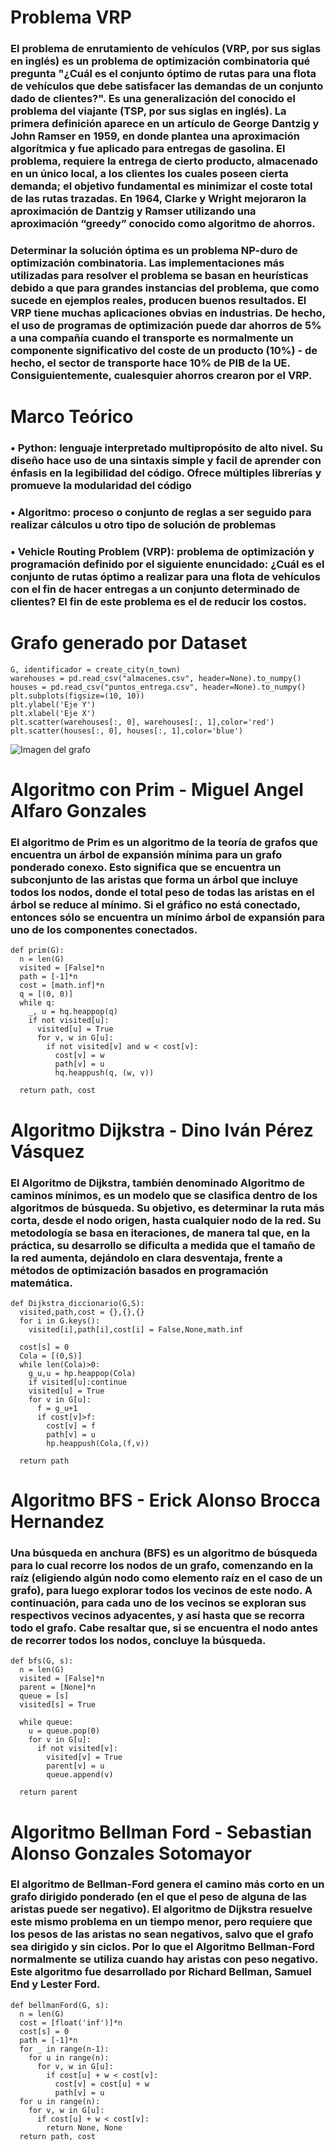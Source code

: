 # Problema VRP
### El problema de enrutamiento de vehículos (VRP, por sus siglas en inglés) es un problema de optimización combinatoria  qué pregunta "¿Cuál es el conjunto óptimo de rutas para una flota de vehículos que debe satisfacer las demandas de un conjunto dado de clientes?". Es una generalización del conocido el problema del viajante (TSP, por sus siglas en inglés). La primera definición aparece en un artículo de  George Dantzig y John Ramser en 1959, en donde plantea una aproximación algorítmica y fue aplicado para entregas de gasolina. El problema, requiere la entrega de cierto producto, almacenado en un único local, a los clientes los cuales poseen cierta demanda; el objetivo fundamental es minimizar el coste total de las rutas trazadas. En 1964, Clarke y Wright mejoraron la aproximación de Dantzig y Ramser utilizando una aproximación “greedy” conocido como algoritmo de ahorros.

### Determinar la solución óptima es un problema NP-duro de  optimización combinatoria. Las implementaciones más utilizadas para resolver el problema se basan en heurísticas debido a que para grandes instancias del problema, que como sucede en ejemplos reales, producen buenos resultados. El VRP tiene muchas aplicaciones obvias en industrias. De hecho, el uso de programas de optimización puede dar ahorros de 5% a una compañía cuando el transporte es normalmente un componente significativo del coste de un producto (10%) - de hecho, el sector de transporte hace 10% de PIB de la UE. Consiguientemente, cualesquier ahorros crearon por el VRP.

# Marco Teórico
### •    Python: lenguaje interpretado multipropósito de alto nivel. Su diseño hace uso de una sintaxis simple y facil de aprender con énfasis en la legibilidad del código. Ofrece múltiples librerías y promueve la modularidad del código
### •    Algoritmo: proceso o conjunto de reglas a ser seguido para realizar cálculos u otro tipo de solución de problemas
### •    Vehicle Routing Problem (VRP): problema de optimización y programación definido por el siguiente enuncidado: ¿Cuál es el conjunto de rutas óptimo a realizar para una flota de vehículos con el fin de hacer entregas a un conjunto determinado de clientes? El fin de este problema es el de reducir los costos.

# Grafo generado por Dataset
```
G, identificador = create_city(n_town)
warehouses = pd.read_csv("almacenes.csv", header=None).to_numpy()
houses = pd.read_csv("puntos_entrega.csv", header=None).to_numpy()
plt.subplots(figsize=(10, 10))
plt.ylabel('Eje Y')
plt.xlabel('Eje X')
plt.scatter(warehouses[:, 0], warehouses[:, 1],color='red')
plt.scatter(houses[:, 0], houses[:, 1],color='blue')
```
![Imagen del grafo](https://cdn.discordapp.com/attachments/893982069846335513/914281208945467402/unknown.png)

# Algoritmo con Prim - Miguel Angel Alfaro Gonzales

### El algoritmo de Prim es un algoritmo de la teoría de grafos que encuentra un árbol de expansión mínima para un grafo ponderado conexo. Esto significa que se encuentra un subconjunto de las aristas que forma un árbol que incluye todos los nodos, donde el total peso de todas las aristas en el árbol se reduce al mínimo.  Si el gráfico no está conectado, entonces sólo se encuentra un mínimo  árbol de expansión para uno de los componentes conectados.

```
def prim(G):
  n = len(G)
  visited = [False]*n
  path = [-1]*n
  cost = [math.inf]*n
  q = [(0, 0)]
  while q:
    _, u = hq.heappop(q)
    if not visited[u]:
      visited[u] = True
      for v, w in G[u]:
        if not visited[v] and w < cost[v]:
          cost[v] = w
          path[v] = u
          hq.heappush(q, (w, v))

  return path, cost
```

# Algoritmo Dijkstra - Dino Iván Pérez Vásquez
### El Algoritmo de Dijkstra, también denominado Algoritmo de caminos mínimos, es un modelo que se clasifica dentro de los algoritmos de búsqueda. Su objetivo, es determinar la ruta más corta, desde el nodo origen, hasta cualquier nodo de la red. Su metodología se basa en iteraciones, de manera tal que, en la práctica, su desarrollo se dificulta a medida que el tamaño de la red aumenta, dejándolo en clara desventaja, frente a métodos de optimización basados en programación matemática.

```
def Dijkstra_diccionario(G,S):
  visited,path,cost = {},{},{}
  for i in G.keys():
    visited[i],path[i],cost[i] = False,None,math.inf

  cost[s] = 0
  Cola = [(0,S)]
  while len(Cola)>0:
    g_u,u = hp.heappop(Cola)
    if visited[u]:continue
    visited[u] = True
    for v in G[u]:
      f = g_u+1
      if cost[v]>f:
        cost[v] = f
        path[v] = u
        hp.heappush(Cola,(f,v))

  return path
```

# Algoritmo BFS - Erick Alonso Brocca Hernandez
### Una búsqueda en anchura (BFS) es un algoritmo de búsqueda para lo cual recorre los nodos de un grafo, comenzando en la raíz (eligiendo algún nodo como elemento raíz en el caso de un grafo), para luego explorar todos los vecinos de este nodo. A continuación, para cada uno de los vecinos se exploran sus respectivos vecinos adyacentes, y así hasta que se recorra todo el grafo. Cabe resaltar que, si se encuentra el nodo antes de recorrer todos los nodos, concluye la búsqueda.

```
def bfs(G, s):
  n = len(G)
  visited = [False]*n
  parent = [None]*n
  queue = [s]
  visited[s] = True

  while queue:
    u = queue.pop(0)
    for v in G[u]:
      if not visited[v]:
        visited[v] = True
        parent[v] = u
        queue.append(v)

  return parent
```
# Algoritmo Bellman Ford - Sebastian Alonso Gonzales Sotomayor
### El algoritmo de Bellman-Ford genera el camino más corto en un grafo dirigido ponderado (en el que el peso de alguna de las aristas puede ser negativo). El algoritmo de Dijkstra resuelve este mismo problema en un tiempo menor, pero requiere que los pesos de las aristas no sean negativos, salvo que el grafo sea dirigido y sin ciclos. Por lo que el Algoritmo Bellman-Ford normalmente se utiliza cuando hay aristas con peso negativo. Este algoritmo fue desarrollado por Richard Bellman, Samuel End y Lester Ford.

```
def bellmanFord(G, s):
  n = len(G)
  cost = [float('inf')]*n
  cost[s] = 0
  path = [-1]*n
  for _ in range(n-1):
    for u in range(n):
      for v, w in G[u]:
        if cost[u] + w < cost[v]:
          cost[v] = cost[u] + w
          path[v] = u
  for u in range(n):
    for v, w in G[u]:
      if cost[u] + w < cost[v]:
        return None, None
  return path, cost
```
